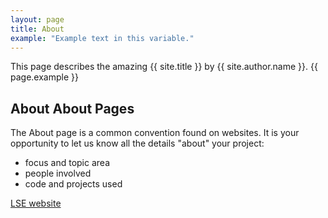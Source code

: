 ```yaml
---
layout: page
title: About
example: "Example text in this variable."
---
```


This page describes the amazing {{ site.title }} by {{ site.author.name }}.
{{ page.example }}

## About About Pages

The About page is a common convention found on websites.
It is your opportunity to let us know all the details "about" your project:

- focus and topic area
- people involved
- code and projects used

[LSE website](https://www.lse.ac.uk/International-Inequalities/People/frieder-mitsch)
